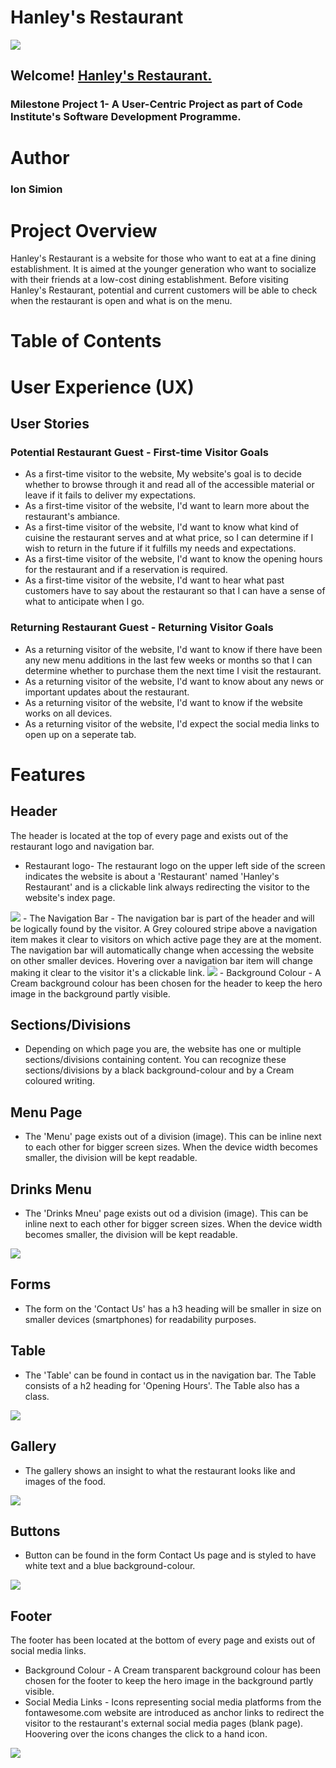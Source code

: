 # Hanley's Restaurant
<img src="assets/images/Capture of media.PNG">

## Welcome! [Hanley's Restaurant.](https://ion71229.github.io/Milestone-1/) 

### Milestone Project 1- A User-Centric Project as part of Code Institute's Software Development Programme.

# Author
### Ion Simion 

# Project Overview
Hanley's Restaurant is a website for those who want to eat at a fine dining establishment. It is aimed at the younger generation who want to socialize with their friends at a low-cost dining establishment. Before visiting Hanley's Restaurant, potential and current customers will be able to check when the restaurant is open and what is on the menu.

# Table of Contents

# User Experience (UX)
## User Stories
### Potential Restaurant Guest - First-time Visitor Goals
- As a first-time visitor to the website, My website's goal is to decide whether to browse through it and read all of the accessible material or leave if it fails to deliver my expectations.
- As a first-time visitor of the website, I'd want to learn more about the restaurant's ambiance.
- As a first-time visitor of the website, I'd want to know what kind of cuisine the restaurant serves and at what price, so I can determine if I wish to return in the future if it fulfills my needs and expectations.
- As a first-time visitor of the website, I'd want to know the opening hours for the restaurant and if a reservation is required.
- As a first-time visitor of the website, I'd want to hear what past customers have to say about the restaurant so that I can have a sense of what to anticipate when I go.

### Returning Restaurant Guest - Returning Visitor Goals
- As a returning visitor of the website, I'd want to know if there have been any new menu additions in the last few weeks or months so that I can determine whether to purchase them the next time I visit the restaurant.
-  As a returning visitor of the website, I'd want to know about any news or important updates about the restaurant.
- As a returning visitor of the website, I'd want to know if the website works on all devices.
- As a returning visitor of the website, I'd expect the social media links to open up on a seperate tab.

# Features
## Header
The header is located at the top of every page and exists out of the restaurant logo and navigation bar.
- Restaurant logo- The restaurant logo on the upper left side of the screen indicates the website is about a 'Restaurant' named 'Hanley's Restaurant' and is a clickable link always redirecting the visitor to the website's index page.
<img src="assets/images/Capture Logo.PNG">
- The Navigation Bar - The navigation bar is part of the header and will be logically found by the visitor. A Grey coloured stripe above a navigation item makes it clear to visitors on which active page they are at the moment. The navigation bar will automatically change when accessing the website on other smaller devices. Hovering over a navigation bar item will change making it clear to the visitor it's a clickable link. 
<img src="assets/images/Capture Navigation.PNG">
- Background Colour - A Cream background colour has been chosen for the header to keep the hero image in the background partly visible.

## Sections/Divisions
- Depending on which page you are, the website has one or multiple sections/divisions containing content. You can recognize these sections/divisions by a black background-colour and by a Cream coloured writing.
## Menu Page
- The 'Menu' page exists out of a division (image). This can be inline next to each other for bigger screen sizes. When the device width becomes smaller, the division will be kept readable.
## Drinks Menu
- The 'Drinks Mneu' page exists out od a division (image). This can be inline next to each other for bigger screen sizes. When the device width becomes smaller, the division will be kept readable.
<img src="assets/images/Capture menu and drinks menu.PNG">

## Forms 
- The form on the 'Contact Us' has a h3 heading will be smaller in size on smaller devices (smartphones) for readability purposes.
## Table
- The 'Table' can be found in contact us in the navigation bar. The Table consists of a h2 heading for 'Opening Hours'. The Table also has a class. 
<img src="assets/images/Capture Contact Us.PNG">

## Gallery 
- The gallery shows an insight to what the restaurant looks like and images of the food.
<img src="assets/images/Capture Gallery.PNG">

## Buttons
- Button can be found in the form Contact Us page and is styled to have white text and a blue background-colour. 
<img src="assets/images/Capture Button.PNG">

## Footer
The footer has been located at the bottom of every page and exists out of social media links.
- Background Colour - A Cream transparent background colour has been chosen for the footer to keep the hero image in the background partly visible.
- Social Media Links - Icons representing social media platforms from the fontawesome.com website are introduced as anchor links to redirect the visitor to the restaurant's external social media pages (blank page). Hoovering over the icons changes the click to a hand icon. 
<img src="assets/images/Capture footer.PNG">



